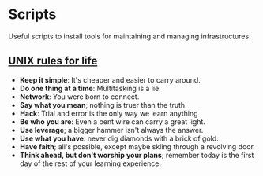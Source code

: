 # Scripts

Useful scripts to install tools for maintaining and managing infrastructures.

## [UNIX rules for life](https://web.archive.org/web/20210614145725/https://stormrider.io/rules/)

- **Keep it simple**: It's cheaper and easier to carry around.
- **Do one thing at a time**: Multitasking is a lie.
- **Network**: You were born to connect.
- **Say what you mean**; nothing is truer than the truth.
- **Hack**: Trial and error is the only way we learn anything
- **Be who you are**: Even a bent wire can carry a great light.
- **Use leverage**; a bigger hammer isn't always the answer.
- **Use what you have**: never dig diamonds with a brick of gold.
- **Have faith**; all's possible, except maybe skiing through a revolving door.
- **Think ahead, but don't worship your plans**; remember today is the first
  day of the rest of your learning experience.
